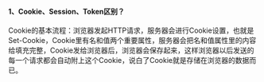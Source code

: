 #### 1、Cookie、Session、Token区别？

Cookie的基本流程：浏览器发起HTTP请求，服务器会进行Cookie设置，也就是Set-Cookie，Cookie里有名和值两个重要属性，服务器会把名和值属性里的内容给填充完整，Cookie发给浏览器后，浏览器会保存起来，这样浏览器以后发送的每一个请求都会自动附上这个Cookie，说白了Cookie就是存储在浏览器的数据而已。